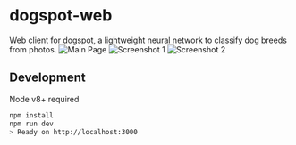 # dogspot-web
Web client for dogspot, a lightweight neural network to classify dog breeds from photos.
![Main Page](https://i.imgur.com/BTG8vOp.png)
![Screenshot 1](https://i.imgur.com/ku180IQ.png)
![Screenshot 2](https://i.imgur.com/dAdcaBb.png)

## Development
Node v8+ required

```bash
npm install
npm run dev
> Ready on http://localhost:3000
```
